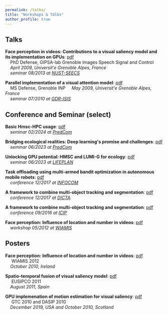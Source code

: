 ```yaml
---
permalink: /talks/
title: "Workshops & Talks"
author_profile: true
---
```


Talks
------
**Face perception in videos: Contributions to a visual saliency model and its implementation on GPUs**: [pdf](/files/rahman_phd_thesis.pdf)  
&nbsp;&nbsp;&nbsp;&nbsp;PhD Defense, GIPSA-lab Grenoble Images Speech Signal and Control
&nbsp;&nbsp;&nbsp;&nbsp;_April 2009, Universit\'e Grenoble Alpes, France_  
&nbsp;&nbsp;&nbsp;&nbsp;_seminar 08/2013 at [NUST-SEECS](https://seecs.nust.edu.pk/)_

**Parallel implementation of a visual attention model**: [pdf](/files/rahman_master_thesis.pdf)  
&nbsp;&nbsp;&nbsp;&nbsp;MS Defense, Grenoble INP
&nbsp;&nbsp;&nbsp;&nbsp;_May 2009, Universit\'e Grenoble Alpes, France_  
&nbsp;&nbsp;&nbsp;&nbsp;_seminar 07/2010 at [GDR-ISIS](http://intranet.gdr-isis.fr/)_  

Conference and Seminar (select) 
-------------------------------

**Basic Hmsc-HPC usage**: [pdf](https://github.com/aniskhan25/hmsc-hpc/blob/main/examples/basic_example/example.Rmd)  
&nbsp;&nbsp;&nbsp;&nbsp;_seminar 02/2024 at [PredCom](https://www.jyu.fi/en/research-groups/predictive-community-ecology-group)_  

**Bridging ecological realities: Deep learning's promise and challenges**: [pdf](/files/20231219_predcom.pdf)  
&nbsp;&nbsp;&nbsp;&nbsp;_seminar 06/2023 at [PredCom](https://www.jyu.fi/en/research-groups/predictive-community-ecology-group)_  

**Unlocking GPU potential: HMSC and LUMI-G for ecology**: [pdf](/files/20230608_lifeplan.pdf)  
&nbsp;&nbsp;&nbsp;&nbsp;_seminar 06/2023 at [LIFEPLAN](https://www.helsinki.fi/en/projects/lifeplan)_  

**Task offloading using multi-armed bandit optimization in autonomous mobile robots**: [pdf](/files/230517_infocom.pdf)  
&nbsp;&nbsp;&nbsp;&nbsp;_conference 12/2017 at [INFOCOM](https://infocom2023.ieee-infocom.org/)_  

**A framework to combine multi-object tracking and segmentation**: [pdf](/files/20171201_dicta.pdf)  
&nbsp;&nbsp;&nbsp;&nbsp;_conference 12/2017 at [DICTA](http://dicta2017.dictaconference.org/)_  

**A framework to combine multi-object tracking and segmentation**: [pdf](/files/20170927_icip.pdf)  
&nbsp;&nbsp;&nbsp;&nbsp;_conference 09/2016 at [ICIP](https://www.2016.ieeeicip.org/ICIP%202016/www2.securecms.com/ICIP2016/default.html/)_  

**Face perception: Influence of location and number in videos**: [pdf](/files/20120523_wiamis.pdf)  
&nbsp;&nbsp;&nbsp;&nbsp;_workshop 05/2012 at [WIAMIS](https://wiamis2013.wp.imt.fr/past-events/)_  

Posters 
-------

**Face perception: Influence of location and number in videos**: [pdf](/files/101027_wiamis.pdf)  
&nbsp;&nbsp;&nbsp;&nbsp; WIAMIS 2012  
&nbsp;&nbsp;&nbsp;&nbsp;_October 2010, Ireland_

**Spatio-temporal fusion of visual saliency model**: [pdf](/files/110829_eusipco.pdf)  
&nbsp;&nbsp;&nbsp;&nbsp; EUSIPCO 2011  
&nbsp;&nbsp;&nbsp;&nbsp;_August 2011, Spain_

**GPU implemenation of motion estimation for visual saliency**: [pdf](/files/101027_dasip.pdf)  
&nbsp;&nbsp;&nbsp;&nbsp; GTC 2010 and DASIP 2010  
&nbsp;&nbsp;&nbsp;&nbsp;_December 2019, USA and October 2010, Scotland_

